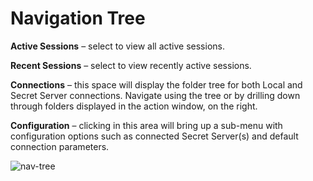 # Navigation Tree

**Active Sessions** – select to view all active sessions.

**Recent Sessions** – select to view recently active sessions.

**Connections** – this space will display the folder tree for both Local and Secret Server connections. Navigate using the tree or by drilling down through folders displayed in the action window, on the right.

**Configuration** – clicking in this area will bring up a sub-menu with configuration options such as connected Secret Server(s) and default connection parameters.

![nav-tree](/left-nav-menu.png)